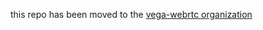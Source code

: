 this repo has been moved to the [vega-webrtc organization](https://github.com/vega-webrtc/vega-observatory)
